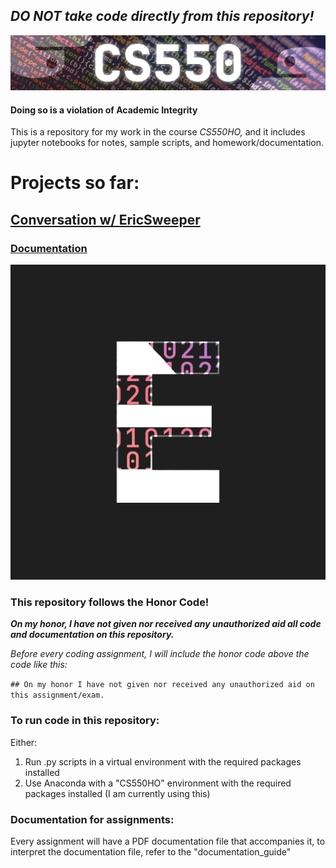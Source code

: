 ## *DO NOT take code directly from this repository!*
![CS550ClassBanner](CS550Banner.png)
#### Doing so is a violation of Academic Integrity

This is a repository for my work in the course *CS550HO,* and it includes jupyter notebooks for notes, sample scripts, and homework/documentation.

# Projects so far:
## [Conversation w/ EricSweeper](homework/class_2/conversation.py)
### [Documentation](homework/class_2/conversationpydoc.pdf)
![Ericsweeper](Ericsweeper.png)


### This repository follows the Honor Code!

**_On my honor, I have not given nor received any unauthorized aid all code and documentation on this repository._**

*Before every coding assignment, I will include the honor code above the code like this:*

`## On my honor I have not given nor received any unauthorized aid on this assignment/exam.`

### To run code in this repository:
Either:

1. Run .py scripts in a virtual environment with the required packages installed
2. Use Anaconda with a "CS550HO" environment with the required packages installed (I am currently using this)

### Documentation for assignments:
Every assignment will have a PDF documentation file that accompanies it, to interpret the documentation file, refer to the "documentation_guide"